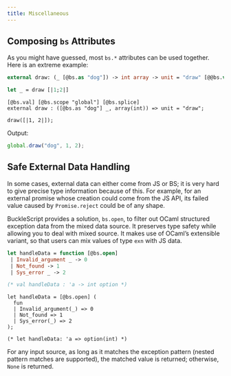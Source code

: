 ```yaml
---
title: Miscellaneous
---
```


## Composing `bs` Attributes

As you might have guessed, most `bs.*` attributes can be used together. Here is an extreme example:

```ocaml
external draw: (_ [@bs.as "dog"]) -> int array -> unit = "draw" [@@bs.val] [@@bs.scope "global"] [@@bs.splice]

let _ = draw [|1;2|]
```

```reason
[@bs.val] [@bs.scope "global"] [@bs.splice]
external draw : ([@bs.as "dog"] _, array(int)) => unit = "draw";

draw([|1, 2|]);
```

Output:

```js
global.draw("dog", 1, 2);
```

## Safe External Data Handling

In some cases, external data can either come from JS or BS; it is very hard to give precise type information because of this. For example, for an external promise whose creation could come from the JS API, its failed value caused by `Promise.reject` could be of any shape.

BuckleScript provides a solution, `bs.open`, to filter out OCaml structured exception data from the mixed data source. It preserves type safety while allowing you to deal with mixed source. It makes use of OCaml’s extensible variant, so that users can mix values of type `exn` with JS data.

```ocaml
let handleData = function [@bs.open]
 | Invalid_argument _ -> 0
 | Not_found -> 1
 | Sys_error _ -> 2

(* val handleData : 'a -> int option *)
```

```reason
let handleData = [@bs.open] (
  fun
  | Invalid_argument(_) => 0
  | Not_found => 1
  | Sys_error(_) => 2
);

(* let handleData: 'a => option(int) *)
```

For any input source, as long as it matches the exception pattern (nested pattern matches are supported), the matched value is returned; otherwise, `None` is returned.
